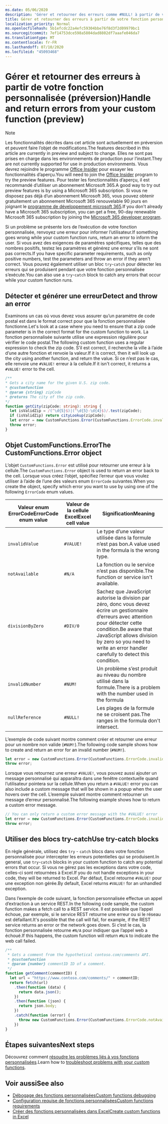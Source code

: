 ```yaml
---
ms.date: 05/06/2020
description: 'Gérer et retourner des erreurs comme #NULL! à partir de votre fonction personnalisée'
title: Gérer et retourner des erreurs à partir de votre fonction personnalisée (préversion)
localization_priority: Normal
ms.openlocfilehash: 5b1efcdc22a4efc59304bbe76f8d3f2d09979bc1
ms.sourcegitcommit: 7ef14753dce598a5804dad8802df7aaafe046da7
ms.translationtype: MT
ms.contentlocale: fr-FR
ms.lasthandoff: 07/10/2020
ms.locfileid: "45093468"
---
```

# <a name="handle-and-return-errors-from-your-custom-function-preview"></a><span data-ttu-id="8be31-104">Gérer et retourner des erreurs à partir de votre fonction personnalisée (préversion)</span><span class="sxs-lookup"><span data-stu-id="8be31-104">Handle and return errors from your custom function (preview)</span></span>

> [!NOTE]
> <span data-ttu-id="8be31-105">Les fonctionnalités décrites dans cet article sont actuellement en préversion et peuvent faire l’objet de modifications.</span><span class="sxs-lookup"><span data-stu-id="8be31-105">The features described in this article are currently in preview and subject to change.</span></span> <span data-ttu-id="8be31-106">Elles ne sont pas prises en charge dans les environnements de production pour l’instant.</span><span class="sxs-lookup"><span data-stu-id="8be31-106">They are not currently supported for use in production environments.</span></span> <span data-ttu-id="8be31-107">Vous devrez rejoindre le programme [Office Insider](https://insider.office.com/join) pour essayer les fonctionnalités d’aperçu.</span><span class="sxs-lookup"><span data-stu-id="8be31-107">You will need to join the [Office Insider](https://insider.office.com/join) program to try the preview features.</span></span>  <span data-ttu-id="8be31-108">Pour tester les fonctionnalités d’aperçu, il est recommandé d’utiliser un abonnement Microsoft 365.</span><span class="sxs-lookup"><span data-stu-id="8be31-108">A good way to try out preview features is by using a Microsoft 365 subscription.</span></span> <span data-ttu-id="8be31-109">Si vous ne disposez pas déjà d’un abonnement Microsoft 365, vous pouvez obtenir gratuitement un abonnement Microsoft 365 renouvelable 90 jours en joignant le [programme de développement microsoft 365](https://developer.microsoft.com/office/dev-program).</span><span class="sxs-lookup"><span data-stu-id="8be31-109">If you don't already have a Microsoft 365 subscription, you can get a free, 90-day renewable Microsoft 365 subscription by joining the [Microsoft 365 developer program](https://developer.microsoft.com/office/dev-program).</span></span>

<span data-ttu-id="8be31-110">Si un problème se présente lors de l’exécution de votre fonction personnalisée, renvoyez une erreur pour informer l’utilisateur.</span><span class="sxs-lookup"><span data-stu-id="8be31-110">If something goes wrong while your custom function runs, return an error to inform the user.</span></span> <span data-ttu-id="8be31-111">Si vous avez des exigences de paramètres spécifiques, telles que des nombres positifs, testez les paramètres et générez une erreur s’ils ne sont pas corrects.</span><span class="sxs-lookup"><span data-stu-id="8be31-111">If you have specific parameter requirements, such as only positive numbers, test the parameters and throw an error if they aren't correct.</span></span> <span data-ttu-id="8be31-112">Vous pouvez également utiliser un bloc `try`-`catch` pour détecter les erreurs qui se produisent pendant que votre fonction personnalisée s’exécute.</span><span class="sxs-lookup"><span data-stu-id="8be31-112">You can also use a `try`-`catch` block to catch any errors that occur while your custom function runs.</span></span>

## <a name="detect-and-throw-an-error"></a><span data-ttu-id="8be31-113">Détecter et générer une erreur</span><span class="sxs-lookup"><span data-stu-id="8be31-113">Detect and throw an error</span></span>

<span data-ttu-id="8be31-114">Examinons un cas où vous devez vous assurer qu’un paramètre de code postal est dans le format correct pour que la fonction personnalisée fonctionne.</span><span class="sxs-lookup"><span data-stu-id="8be31-114">Let's look at a case where you need to ensure that a zip code parameter is in the correct format for the custom function to work.</span></span> <span data-ttu-id="8be31-115">La fonction personnalisée suivante utilise une expression régulière pour vérifier le code postal.</span><span class="sxs-lookup"><span data-stu-id="8be31-115">The following custom function uses a regular expression to check the zip code.</span></span> <span data-ttu-id="8be31-116">S’il est correct, il recherche la ville à l’aide d’une autre fonction et renvoie la valeur.</span><span class="sxs-lookup"><span data-stu-id="8be31-116">If it is correct, then it will look up the city using another function, and return the value.</span></span> <span data-ttu-id="8be31-117">Si ce n’est pas le cas, elle renvoie une `#VALUE!` erreur à la cellule.</span><span class="sxs-lookup"><span data-stu-id="8be31-117">If it isn't correct, it returns a `#VALUE!` error to the cell.</span></span>

```typescript
/**
* Gets a city name for the given U.S. zip code.
* @customfunction
* @param {string} zipCode
* @returns The city of the zip code.
*/
function getCity(zipCode: string): string {
  let isValidZip = /(^\d{5}$)|(^\d{5}-\d{4}$)/.test(zipCode);
  if (isValidZip) return cityLookup(zipCode);
  let error = new CustomFunctions.Error(CustomFunctions.ErrorCode.invalidValue, "Please provide a valid U.S. zip code.");
  throw error;
}
```

## <a name="the-customfunctionserror-object"></a><span data-ttu-id="8be31-118">Objet CustomFunctions.Error</span><span class="sxs-lookup"><span data-stu-id="8be31-118">The CustomFunctions.Error object</span></span>

<span data-ttu-id="8be31-119">L’objet `CustomFunctions.Error` est utilisé pour retourner une erreur à la cellule.</span><span class="sxs-lookup"><span data-stu-id="8be31-119">The `CustomFunctions.Error` object is used to return an error back to the cell.</span></span> <span data-ttu-id="8be31-120">Lorsque vous créez l’objet, spécifiez l’erreur que vous voulez utiliser à l’aide de l’une des valeurs enum `ErrorCode` suivantes.</span><span class="sxs-lookup"><span data-stu-id="8be31-120">When you create the object, specify which error you want to use by using one of the following `ErrorCode` enum values.</span></span>


|<span data-ttu-id="8be31-121">Valeur enum ErrorCode</span><span class="sxs-lookup"><span data-stu-id="8be31-121">ErrorCode enum value</span></span>  |<span data-ttu-id="8be31-122">Valeur de la cellule Excel</span><span class="sxs-lookup"><span data-stu-id="8be31-122">Excel cell value</span></span>  |<span data-ttu-id="8be31-123">Signification</span><span class="sxs-lookup"><span data-stu-id="8be31-123">Meaning</span></span>  |
|---------------|---------|---------|
|`invalidValue`   | `#VALUE!` | <span data-ttu-id="8be31-124">Le type d’une valeur utilisée dans la formule n’est pas bon.</span><span class="sxs-lookup"><span data-stu-id="8be31-124">A value used in the formula is the wrong type.</span></span> |
|`notAvailable`   | `#N/A`    | <span data-ttu-id="8be31-125">La fonction ou le service n’est pas disponible.</span><span class="sxs-lookup"><span data-stu-id="8be31-125">The function or service isn't available.</span></span> |
|`divisionByZero` | `#DIV/0`  | <span data-ttu-id="8be31-126">Sachez que JavaScript autorise la division par zéro, donc vous devez écrire un gestionnaire d’erreurs avec attention pour détecter cette condition.</span><span class="sxs-lookup"><span data-stu-id="8be31-126">Be aware that JavaScript allows division by zero so you need to write an error handler carefully to detect this condition.</span></span> |
|`invalidNumber`  | `#NUM!`   | <span data-ttu-id="8be31-127">Un problème s’est produit au niveau du nombre utilisé dans la formule.</span><span class="sxs-lookup"><span data-stu-id="8be31-127">There is a problem with the number used in the formula</span></span> |
|`nullReference`  | `#NULL!`  | <span data-ttu-id="8be31-128">Les plages de la formule ne se croisent pas.</span><span class="sxs-lookup"><span data-stu-id="8be31-128">The ranges in the formula don't intersect.</span></span> |

<span data-ttu-id="8be31-129">L’exemple de code suivant montre comment créer et retourner une erreur pour un nombre non valide (`#NUM!`).</span><span class="sxs-lookup"><span data-stu-id="8be31-129">The following code sample shows how to create and return an error for an invalid number (`#NUM!`).</span></span>

```typescript
let error = new CustomFunctions.Error(CustomFunctions.ErrorCode.invalidNumber);
throw error;
```

<span data-ttu-id="8be31-130">Lorsque vous retournez une erreur `#VALUE!`, vous pouvez aussi ajouter un message personnalisé qui apparaîtra dans une fenêtre contextuelle quand l’utilisateur pointera sur la cellule.</span><span class="sxs-lookup"><span data-stu-id="8be31-130">When you return a `#VALUE!` error you can also include a custom message that will be shown in a popup when the user hovers over the cell.</span></span> <span data-ttu-id="8be31-131">L’exemple suivant montre comment retourner un message d’erreur personnalisé.</span><span class="sxs-lookup"><span data-stu-id="8be31-131">The following example shows how to return a custom error message.</span></span>

```typescript
// You can only return a custom error message with the #VALUE! error
let error = new CustomFunctions.Error(CustomFunctions.ErrorCode.invalidValue, "The parameter can only contain lowercase characters.");
throw error;
```

## <a name="use-try-catch-blocks"></a><span data-ttu-id="8be31-132">Utiliser des blocs try-catch</span><span class="sxs-lookup"><span data-stu-id="8be31-132">Use try-catch blocks</span></span>

<span data-ttu-id="8be31-133">En règle générale, utilisez des `try` - `catch` blocs dans votre fonction personnalisée pour intercepter les erreurs potentielles qui se produisent.</span><span class="sxs-lookup"><span data-stu-id="8be31-133">In general, use `try`-`catch` blocks in your custom function to catch any potential errors that occur.</span></span> <span data-ttu-id="8be31-134">Si vous ne gérez pas les exceptions dans votre code, celles-ci sont retournées à Excel.</span><span class="sxs-lookup"><span data-stu-id="8be31-134">If you do not handle exceptions in your code, they will be returned to Excel.</span></span> <span data-ttu-id="8be31-135">Par défaut, Excel retourne `#VALUE!` pour une exception non gérée.</span><span class="sxs-lookup"><span data-stu-id="8be31-135">By default, Excel returns `#VALUE!` for an unhandled exception.</span></span>

<span data-ttu-id="8be31-136">Dans l’exemple de code suivant, la fonction personnalisée effectue un appel d’extraction à un service REST.</span><span class="sxs-lookup"><span data-stu-id="8be31-136">In the following code sample, the custom function makes a fetch call to a REST service.</span></span> <span data-ttu-id="8be31-137">Il est possible que l’appel échoue, par exemple, si le service REST retourne une erreur ou si le réseau est défaillant.</span><span class="sxs-lookup"><span data-stu-id="8be31-137">It's possible that the call will fail, for example, if the REST service returns an error or the network goes down.</span></span> <span data-ttu-id="8be31-138">Si c’est le cas, la fonction personnalisée retourne `#N/A` pour indiquer que l’appel web a échoué.</span><span class="sxs-lookup"><span data-stu-id="8be31-138">If this happens, the custom function will return `#N/A` to indicate the web call failed.</span></span>


```typescript
/**
 * Gets a comment from the hypothetical contoso.com/comments API.
 * @customfunction
 * @param {number} commentID ID of a comment.
 */
function getComment(commentID) {
  let url = "https://www.contoso.com/comments/" + commentID;
  return fetch(url)
    .then(function (data) {
      return data.json();
    })
    .then(function (json) {
      return json.body;
    })
    .catch(function (error) {
      throw new CustomFunctions.Error(CustomFunctions.ErrorCode.notAvailable);
    })
}
```

## <a name="next-steps"></a><span data-ttu-id="8be31-139">Étapes suivantes</span><span class="sxs-lookup"><span data-stu-id="8be31-139">Next steps</span></span>

<span data-ttu-id="8be31-140">Découvrez comment [résoudre les problèmes liés à vos fonctions personnalisées](custom-functions-troubleshooting.md).</span><span class="sxs-lookup"><span data-stu-id="8be31-140">Learn how to [troubleshoot problems with your custom functions](custom-functions-troubleshooting.md).</span></span>

## <a name="see-also"></a><span data-ttu-id="8be31-141">Voir aussi</span><span class="sxs-lookup"><span data-stu-id="8be31-141">See also</span></span>

* [<span data-ttu-id="8be31-142">Débogage des fonctions personnalisées</span><span class="sxs-lookup"><span data-stu-id="8be31-142">Custom functions debugging</span></span>](custom-functions-debugging.md)
* [<span data-ttu-id="8be31-143">Configuration requise de fonctions personnalisées</span><span class="sxs-lookup"><span data-stu-id="8be31-143">Custom functions requirements</span></span>](custom-functions-requirement-sets.md)
* [<span data-ttu-id="8be31-144">Créer des fonctions personnalisées dans Excel</span><span class="sxs-lookup"><span data-stu-id="8be31-144">Create custom functions in Excel</span></span>](custom-functions-overview.md)
